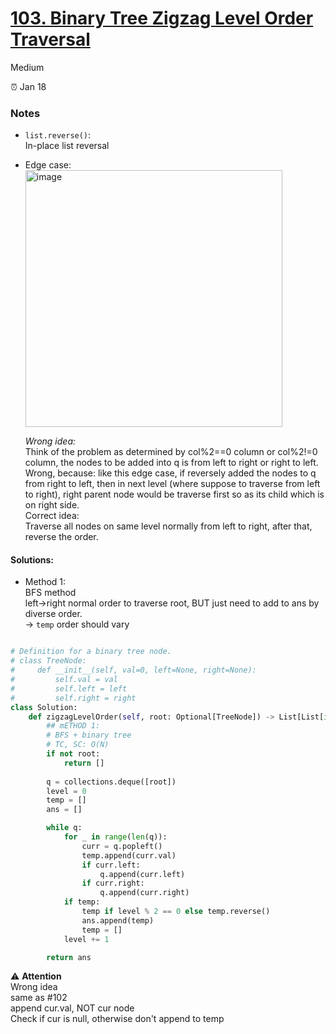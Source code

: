 # [103. Binary Tree Zigzag Level Order Traversal](https://leetcode.com/problems/binary-tree-zigzag-level-order-traversal/?envType=study-plan-v2&envId=top-interview-150)

Medium

:alarm_clock: Jan 18

### Notes

- `list.reverse()`:\
  In-place list reversal
  
- Edge case:\
  <img width="411" alt="image" src="https://github.com/suansuan0915/Leetcode/assets/51430523/301e4a11-927f-4093-9d04-c22f2808e38a">

  *Wrong idea:*\
  Think of the problem as determined by col%2==0 column or col%2!=0 column, the nodes to be added into q is from left to right or right to left.\
  Wrong, because: like this edge case, if reversely added the nodes to q from right to left, then in next level (where suppose to traverse from left to right), right parent node would be traverse first so as its child which is on right side.\
  Correct idea:\
  Traverse all nodes on same level normally from left to right, after that, reverse the order. 

#### Solutions:

- Method 1:\
   BFS method\
    left->right normal order to traverse root, BUT just need to add to ans by diverse order.\
    -> `temp` order should vary

```python

# Definition for a binary tree node.
# class TreeNode:
#     def __init__(self, val=0, left=None, right=None):
#         self.val = val
#         self.left = left
#         self.right = right
class Solution:
    def zigzagLevelOrder(self, root: Optional[TreeNode]) -> List[List[int]]:
        ## mETHOD 1:
        # BFS + binary tree
        # TC, SC: O(N)
        if not root:
            return []
        
        q = collections.deque([root])
        level = 0
        temp = []
        ans = []

        while q:
            for _ in range(len(q)):
                curr = q.popleft()
                temp.append(curr.val)
                if curr.left:
                    q.append(curr.left)
                if curr.right:
                    q.append(curr.right)
            if temp:
                temp if level % 2 == 0 else temp.reverse()
                ans.append(temp)
                temp = []
            level += 1

        return ans    
```

:warning: **Attention**\
Wrong idea\
same as #102\
append cur.val, NOT cur node\
Check if cur is null, otherwise don't append to temp

